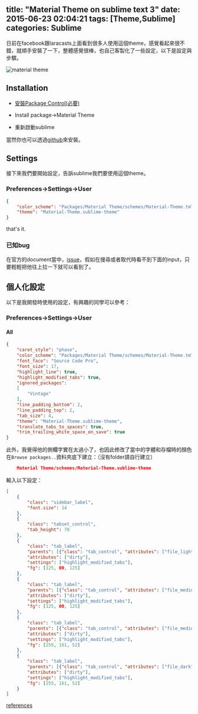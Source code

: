 title: "Material Theme on sublime text 3"
date: 2015-06-23 02:04:21
tags: [Theme,Sublime]
categories: Sublime
---
日前在facebook跟laracasts上面看到很多人使用這個theme，感覺看起來很不錯，就順手安裝了一下，整體感覺很棒，也自己客製化了一些設定，以下是設定與步驟。

<!-- more -->

![material theme](https://camo.githubusercontent.com/9d75018f2674b0cf1919e4636c9751b3d7fa41ab/687474703a2f2f657175696e75736f63696f2e6769746875622e696f2f6d6174657269616c2d7468656d652f6173736574732f6d6174657269616c7468656d652e706e67)

## Installation

* [安裝Package Control(必要)](http://yish.im/2015/03/22/Sublime-text-3-on-Ubuntu/)

* Install package->Material Theme

* 重新啟動sublime

當然你也可以透過[github](https://github.com/equinusocio/material-theme)來安裝。

## Settings
接下來我們要開始設定，告訴sublime我們要使用這個theme。

### Preferences->Settings->User

``` json
{
    "color_scheme": "Packages/Material Theme/schemes/Material-Theme.tmTheme",
    "theme": "Material-Theme.sublime-theme"
}
```

that's it.

### 已知bug
在官方的document當中，[issue](https://github.com/equinusocio/material-theme#known-issues)，假如在搜尋或者取代時看不到下面的input，只要輕輕把他往上拉一下就可以看到了。

## 個人化設定
以下是我開發時使用的設定，有興趣的同學可以參考：

### Preferences->Settings->User

#### All
``` json
{
    "caret_style": "phase",
    "color_scheme": "Packages/Material Theme/schemes/Material-Theme.tmTheme",
    "font_face": "Source Code Pro",
    "font_size": 17,
    "highlight_line": true,
    "highlight_modified_tabs": true,
    "ignored_packages":
    [
        "Vintage"
    ],
    "line_padding_bottom": 2,
    "line_padding_top": 2,
    "tab_size": 4,
    "theme": "Material-Theme.sublime-theme",
    "translate_tabs_to_spaces": true,
    "trim_trailing_white_space_on_save": true
}
```

此外，我覺得他的側欄字實在太過小了，也因此修改了當中的字體和存檔時的顏色
在`Browse packages..`資料夾底下建立：（沒有folder請自行建立）
``` json
    Material Theme/schemes/Material-Theme.sublime-theme
```
輸入以下設定：
``` json
[
    {
        "class": "sidebar_label",
        "font.size": 14
    },
    {
        "class": "tabset_control",
        "tab_height": 70
    },
    {
        "class": "tab_label",
        "parents": [{"class": "tab_control", "attributes": ["file_light"]}],
        "attributes": ["dirty"],
        "settings": ["highlight_modified_tabs"],
        "fg": [125, 00, 125]
    },
    {
        "class": "tab_label",
        "parents": [{"class": "tab_control", "attributes": ["file_medium"]}],
        "attributes": ["dirty"],
        "settings": ["highlight_modified_tabs"],
        "fg": [125, 00, 125]
    },
    {
        "class": "tab_label",
        "parents": [{"class": "tab_control", "attributes": ["file_medium_dark"]}],
        "attributes": ["dirty"],
        "settings": ["highlight_modified_tabs"],
        "fg": [255, 161, 52]
    },
    {
        "class": "tab_label",
        "parents": [{"class": "tab_control", "attributes": ["file_dark"]}],
        "attributes": ["dirty"],
        "settings": ["highlight_modified_tabs"],
        "fg": [255, 161, 52]
    }
]
```
[references](http://stackoverflow.com/questions/14685989/sublime-to-change-color-of-highlight-modified-tabs)
